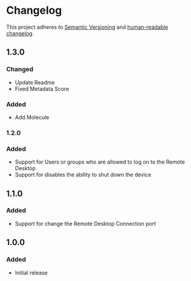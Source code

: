 # Changelog

This project adheres to [Semantic Versioning](https://semver.org/spec/v2.0.0.html)
and [human-readable changelog](https://keepachangelog.com/en/1.0.0/).

## 1.3.0

### Changed

- Update Readme
- Fixed Metadata Score

### Added

- Add Molecule

### 1.2.0

### Added

- Support for Users or groups who are allowed to log on to the Remote Desktop
- Support for disables the ability to shut down the device

## 1.1.0

### Added

- Support for change the Remote Desktop Connection port

## 1.0.0

### Added

- Initial release
